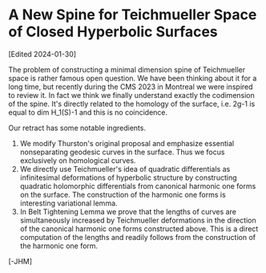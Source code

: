 # A New Spine for Teichmueller Space of Closed Hyperbolic Surfaces


[Edited 2024-01-30]

The problem of constructing a minimal dimension spine of Teichmueller space is rather famous open question. We have been thinking about it for a long time, but recently during the CMS 2023 in Montreal we were inspired to review it. In fact we think we finally understand exactly the codimension of the spine. It's directly related to the homology of the surface, i.e. 2g-1 is equal to dim H_1(S)-1 and this is no coincidence. 

Our retract has some notable ingredients.

1. We modify Thurston's original proposal and emphasize essential nonseparating geodesic curves in the surface. Thus we focus exclusively on homological curves.
2. We directly use Teichmueller's idea of quadratic differentials as infinitesimal deformations of hyperbolic structure by constructing quadratic holomorphic differentials from canonical harmonic one forms on the surface. The construction of the harmonic one forms is interesting variational lemma.
3. In Belt Tightening Lemma we prove that the lengths of curves are simultaneously increased by Teichmueller deformations in the direction of the canonical harmonic one forms constructed above. This is a direct computation of the lengths and readily follows from the construction of the harmonic one form.


[-JHM]
